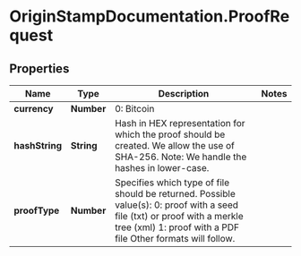 # OriginStampDocumentation.ProofRequest

## Properties
Name | Type | Description | Notes
------------ | ------------- | ------------- | -------------
**currency** | **Number** | 0: Bitcoin | 
**hashString** | **String** | Hash in HEX representation for which the proof should be created. We allow the use of SHA-256. Note: We handle the hashes in lower-case. | 
**proofType** | **Number** | Specifies which type of file should be returned. Possible value(s):  0: proof with a seed file (txt) or proof with a merkle tree (xml) 1: proof with a PDF file   Other formats will follow. | 


